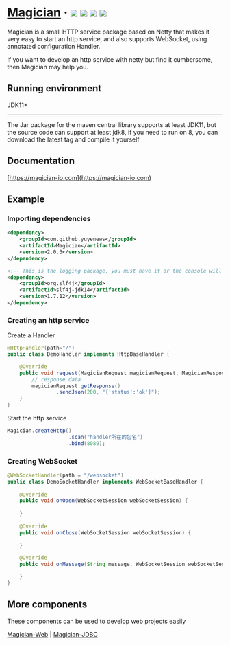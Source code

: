 <h1> 
    <a href="https://magician-io.com">Magician</a> ·
    <img src="https://img.shields.io/badge/licenes-MIT-brightgreen.svg"/>
    <img src="https://img.shields.io/badge/jdk-11+-brightgreen.svg"/>
    <img src="https://img.shields.io/badge/maven-3.5.4+-brightgreen.svg"/>
    <img src="https://img.shields.io/badge/release-master-brightgreen.svg"/>
</h1>

Magician is a small HTTP service package based on Netty that makes it very easy to start an http service, and also supports WebSocket, using annotated configuration Handler.

If you want to develop an http service with netty but find it cumbersome, then Magician may help you.

## Running environment

JDK11+

---

The Jar package for the maven central library supports at least JDK11, but the source code can support at least jdk8, if you need to run on 8, you can download the latest tag and compile it yourself

## Documentation

[https://magician-io.com](https://magician-io.com)

## Example

### Importing dependencies
```xml
<dependency>
    <groupId>com.github.yuyenews</groupId>
    <artifactId>Magician</artifactId>
    <version>2.0.3</version>
</dependency>

<!-- This is the logging package, you must have it or the console will not see anything, any logging package that can bridge with slf4j is supported -->
<dependency>
    <groupId>org.slf4j</groupId>
    <artifactId>slf4j-jdk14</artifactId>
    <version>1.7.12</version>
</dependency>
```

### Creating an http service

Create a Handler

```java
@HttpHandler(path="/")
public class DemoHandler implements HttpBaseHandler {

    @Override
    public void request(MagicianRequest magicianRequest, MagicianResponse response) {
        // response data
        magicianRequest.getResponse()
                .sendJson(200, "{'status':'ok'}");
    }
}
```

Start the http service

```java
Magician.createHttp()
                    .scan("handler所在的包名")
                    .bind(8080);
```

### Creating WebSocket

```java
@WebSocketHandler(path = "/websocket")
public class DemoSocketHandler implements WebSocketBaseHandler {
   
    @Override
    public void onOpen(WebSocketSession webSocketSession) {
     
    }
   
    @Override
    public void onClose(WebSocketSession webSocketSession) {
        
    }

    @Override
    public void onMessage(String message, WebSocketSession webSocketSession) {

    }
}
```

## More components

These components can be used to develop web projects easily

[Magician-Web](https://github.com/yuyenews/Magician-Web) | 
[Magician-JDBC](https://github.com/yuyenews/Magician-JDBC)